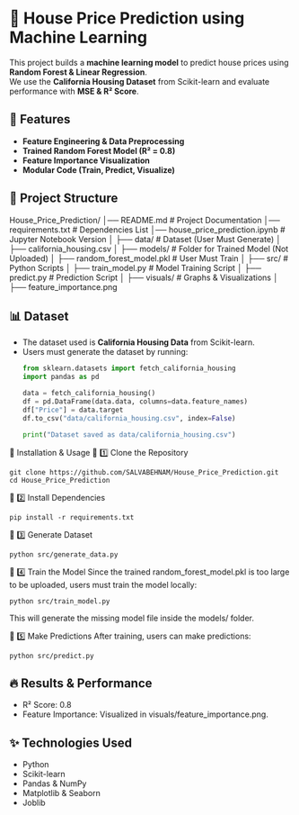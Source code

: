 # 🏡 House Price Prediction using Machine Learning
This project builds a **machine learning model** to predict house prices using **Random Forest & Linear Regression**.  
We use the **California Housing Dataset** from Scikit-learn and evaluate performance with **MSE & R² Score**.

## 📌 Features
- **Feature Engineering & Data Preprocessing**
- **Trained Random Forest Model (R² = 0.8)**
- **Feature Importance Visualization**
- **Modular Code (Train, Predict, Visualize)**

## 📂 Project Structure
  House_Price_Prediction/ │── README.md # Project Documentation │── requirements.txt # Dependencies List │── house_price_prediction.ipynb # Jupyter Notebook Version │ ├── data/ # Dataset (User Must Generate) │ ├── california_housing.csv │ ├── models/ # Folder for Trained Model (Not Uploaded) │ ├── random_forest_model.pkl # User Must Train │ ├── src/ # Python Scripts │ ├── train_model.py # Model Training Script │ ├── predict.py # Prediction Script │ ├── visuals/ # Graphs & Visualizations │ ├── feature_importance.png

## 📊 Dataset
- The dataset used is **California Housing Data** from Scikit-learn.
- Users must generate the dataset by running:
  ```python
  from sklearn.datasets import fetch_california_housing
  import pandas as pd

  data = fetch_california_housing()
  df = pd.DataFrame(data.data, columns=data.feature_names)
  df["Price"] = data.target
  df.to_csv("data/california_housing.csv", index=False)

  print("Dataset saved as data/california_housing.csv")
🚀 Installation & Usage
🔹 1️⃣ Clone the Repository
  
    git clone https://github.com/SALVABEHNAM/House_Price_Prediction.git
    cd House_Price_Prediction
🔹 2️⃣ Install Dependencies
  
    pip install -r requirements.txt

🔹 3️⃣ Generate Dataset
    
    python src/generate_data.py
🔹 4️⃣ Train the Model
Since the trained random_forest_model.pkl is too large to be uploaded, users must train the model locally:

    python src/train_model.py

This will generate the missing model file inside the models/ folder.

🔹 5️⃣ Make Predictions
After training, users can make predictions:

    python src/predict.py

## 🔥 Results & Performance
  - R² Score: 0.8
  - Feature Importance: Visualized in visuals/feature_importance.png.
## ✨ Technologies Used
- Python
- Scikit-learn
- Pandas & NumPy
- Matplotlib & Seaborn
- Joblib 
